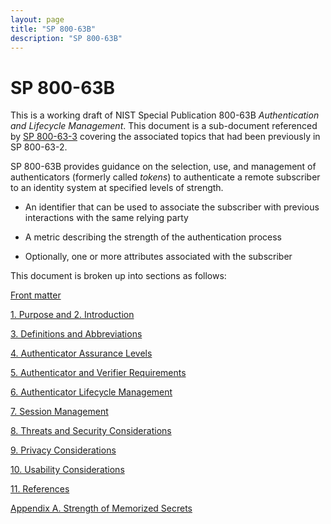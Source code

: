 ```yaml
---
layout: page
title: "SP 800-63B"
description: "SP 800-63B"
---
```


# SP 800-63B

This is a working draft of NIST Special Publication 800-63B *Authentication and Lifecycle Management*. This document is a sub-document referenced by [SP 800-63-3](../sp800-63-3/) covering the associated topics that had been previously in SP 800-63-2.

SP 800-63B provides guidance on the selection, use, and management of authenticators (formerly called *tokens*) to authenticate a remote subscriber to an identity system at specified levels of strength.

- An identifier that can be used to associate the subscriber with previous interactions with the same relying party

- A metric describing the strength of the authentication process

- Optionally, one or more attributes associated with the subscriber

This document is broken up into sections as follows:

[Front matter](front.html)

[1. Purpose and 2. Introduction](sec1_2_introduction.html)

[3. Definitions and Abbreviations](sec3_definitions.html)

[4. Authenticator Assurance Levels](sec4_aal.html)

[5. Authenticator and Verifier Requirements](sec5_authenticators.html)

[6. Authenticator Lifecycle Management](sec6_lifecycle.html)

[7. Session Management](sec7_session.html)

[8. Threats and Security Considerations](sec8_security.html)

[9. Privacy Considerations](sec9_privacy.html)

[10. Usability Considerations](sec10_usability.html)

[11. References](references.html)

[Appendix A. Strength of Memorized Secrets](appA_memorized.html)

